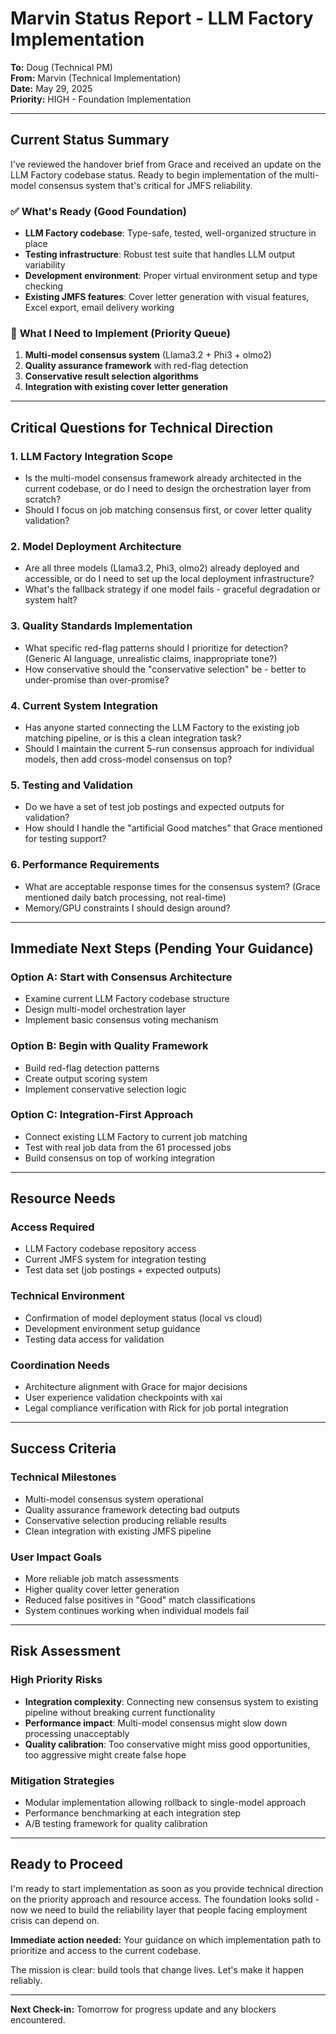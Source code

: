 # Marvin Status Report - LLM Factory Implementation

**To:** Doug (Technical PM)  
**From:** Marvin (Technical Implementation)  
**Date:** May 29, 2025  
**Priority:** HIGH - Foundation Implementation  

---

## Current Status Summary

I've reviewed the handover brief from Grace and received an update on the LLM Factory codebase status. Ready to begin implementation of the multi-model consensus system that's critical for JMFS reliability.

### ✅ **What's Ready (Good Foundation)**
- **LLM Factory codebase**: Type-safe, tested, well-organized structure in place
- **Testing infrastructure**: Robust test suite that handles LLM output variability
- **Development environment**: Proper virtual environment setup and type checking
- **Existing JMFS features**: Cover letter generation with visual features, Excel export, email delivery working

### 🔄 **What I Need to Implement (Priority Queue)**
1. **Multi-model consensus system** (Llama3.2 + Phi3 + olmo2)
2. **Quality assurance framework** with red-flag detection
3. **Conservative result selection algorithms**
4. **Integration with existing cover letter generation**

---

## Critical Questions for Technical Direction

### **1. LLM Factory Integration Scope**
- Is the multi-model consensus framework already architected in the current codebase, or do I need to design the orchestration layer from scratch?
- Should I focus on job matching consensus first, or cover letter quality validation?

### **2. Model Deployment Architecture**
- Are all three models (Llama3.2, Phi3, olmo2) already deployed and accessible, or do I need to set up the local deployment infrastructure?
- What's the fallback strategy if one model fails - graceful degradation or system halt?

### **3. Quality Standards Implementation**
- What specific red-flag patterns should I prioritize for detection? (Generic AI language, unrealistic claims, inappropriate tone?)
- How conservative should the "conservative selection" be - better to under-promise than over-promise?

### **4. Current System Integration**
- Has anyone started connecting the LLM Factory to the existing job matching pipeline, or is this a clean integration task?
- Should I maintain the current 5-run consensus approach for individual models, then add cross-model consensus on top?

### **5. Testing and Validation**
- Do we have a set of test job postings and expected outputs for validation?
- How should I handle the "artificial Good matches" that Grace mentioned for testing support?

### **6. Performance Requirements**
- What are acceptable response times for the consensus system? (Grace mentioned daily batch processing, not real-time)
- Memory/GPU constraints I should design around?

---

## Immediate Next Steps (Pending Your Guidance)

### **Option A: Start with Consensus Architecture**
- Examine current LLM Factory codebase structure
- Design multi-model orchestration layer
- Implement basic consensus voting mechanism

### **Option B: Begin with Quality Framework**
- Build red-flag detection patterns
- Create output scoring system
- Implement conservative selection logic

### **Option C: Integration-First Approach**
- Connect existing LLM Factory to current job matching
- Test with real job data from the 61 processed jobs
- Build consensus on top of working integration

---

## Resource Needs

### **Access Required**
- LLM Factory codebase repository access
- Current JMFS system for integration testing
- Test data set (job postings + expected outputs)

### **Technical Environment**
- Confirmation of model deployment status (local vs cloud)
- Development environment setup guidance
- Testing data access for validation

### **Coordination Needs**
- Architecture alignment with Grace for major decisions
- User experience validation checkpoints with xai
- Legal compliance verification with Rick for job portal integration

---

## Success Criteria

### **Technical Milestones**
- Multi-model consensus system operational
- Quality assurance framework detecting bad outputs
- Conservative selection producing reliable results
- Clean integration with existing JMFS pipeline

### **User Impact Goals**
- More reliable job match assessments
- Higher quality cover letter generation
- Reduced false positives in "Good" match classifications
- System continues working when individual models fail

---

## Risk Assessment

### **High Priority Risks**
- **Integration complexity**: Connecting new consensus system to existing pipeline without breaking current functionality
- **Performance impact**: Multi-model consensus might slow down processing unacceptably
- **Quality calibration**: Too conservative might miss good opportunities, too aggressive might create false hope

### **Mitigation Strategies**
- Modular implementation allowing rollback to single-model approach
- Performance benchmarking at each integration step
- A/B testing framework for quality calibration

---

## Ready to Proceed

I'm ready to start implementation as soon as you provide technical direction on the priority approach and resource access. The foundation looks solid - now we need to build the reliability layer that people facing employment crisis can depend on.

**Immediate action needed:** Your guidance on which implementation path to prioritize and access to the current codebase.

The mission is clear: build tools that change lives. Let's make it happen reliably.

---

**Next Check-in:** Tomorrow for progress update and any blockers encountered.